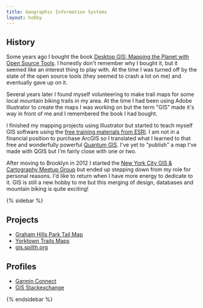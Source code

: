 ```yaml
---
title: Geographic Information Systems
layout: hobby
---
```


## History

Some years ago I bought the book [Desktop GIS: Mapping the Planet with Open Source Tools](http://pragprog.com/book/gsdgis/desktop-gis). I honestly don't remember why I bought it, but it seemed like an interest thing to play with. At the time I was turned off by the state of the open source tools (they seemed to crash a lot on me) and eventually gave up on it.

Several years later I found myself volunteering to make trail maps for some local mountain biking trails in my area. At the time I had been using Adobe Illustrator to create the maps I was working on but the term "GIS" made it's way in front of me and I remembered the book I had bought.

I finished my mapping projects using Illustrator but started to teach myself GIS software using the [free training materials from ESRI](http://training.esri.com/). I am not in a financial position to purchase ArcGIS so I translated what I learned to that free and wonderfully powerful [Quantum GIS](http://www.qgis.org/). I've yet to "publish" a map I've made with QGIS but I'm fairly close with one or two.

After moving to Brooklyn in 2012 I started the [New York City GIS & Cartography Meetup Group](http://www.meetup.com/nycgis/) but ended up stepping down from my role for personal reasons. I'd like to return when I have more energy to dedicate to it.  GIS is still a new hobby to me but this merging of design, databases and mountain biking is quite exciting!

{% sidebar %}

## Projects

- [Graham Hills Park Tail Map](/projects/graham-hills-park/)
- [Yorktown Trails Maps](/projects/yorktown-trails/)
- [gis.spilth.org](http://gis.spilth.org/)

## Profiles

- [Garmin Connect](http://connect.garmin.com/profile/spilth)
- [GIS Stackexchange](http://gis.stackexchange.com/users/584/brian-kelly)

{% endsidebar %}

